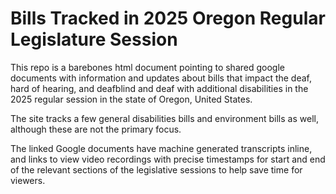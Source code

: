 # Bills Tracked in 2025 Oregon Regular Legislature Session
This repo is a barebones html document pointing to shared google documents with information and updates about bills that impact the deaf, hard of hearing, and deafblind and deaf with additional disabilities in the 2025 regular session in the state of Oregon, United States.

The site tracks a few general disabilities bills and environment bills as well, although these are not the primary focus.

The linked Google documents have machine generated transcripts inline, and links to view video recordings with precise timestamps for start and end of the relevant sections of the legislative sessions to help save time for viewers.